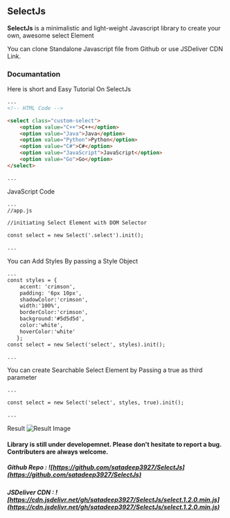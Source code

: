 ## SelectJs

**SelectJs** is a minimalistic and light-weight Javascript library to create your own, awesome select Element

You can clone Standalone Javascript file from Github or use JSDeliver CDN Link.

### Documantation

Here is short and Easy Tutorial On SelectJs

```markdown
...
<!-- HTML Code -->

<select class="custom-select">
    <option value="C++">C++</option>
    <option value="Java">Java</option>
    <option value="Python">Python</option>
    <option value="C#">C#</option>
    <option value="JavaScript">JavaScript</option>
    <option value="Go">Go</option>
</select>

...
```
JavaScript Code

```markdown
...
//app.js

//initiating Select Element with DOM Selector

const select = new Select('.select').init();

...
```
You can Add Styles By passing a Style Object
```markdown
...
const styles = {
    accent: 'crimson',
    padding: '6px 10px',
    shadowColor:'crimson',
    width:'100%',
    borderColor:'crimson',
    background:'#5d5d5d',
    color:'white',
    hoverColor:'white'
   };
const select = new Select('select', styles).init();

...
```
You can create Searchable Select Element by Passing a true as third parameter
```markdown
...

const select = new Select('select', styles, true).init();

...
```
Result 
![Result Image](https://user-images.githubusercontent.com/63926708/151357140-68b39291-2b76-4b8a-a62b-f3f064ea4703.png)

#### Library is still under developemnet. Please don't hesitate to report a bug. Contributers are always welcome.
##### Github Repo : ![https://github.com/satadeep3927/SelectJs](https://github.com/satadeep3927/SelectJs)
##### JSDeliver CDN : ![https://cdn.jsdelivr.net/gh/satadeep3927/SelectJs/select.1.2.0.min.js](https://cdn.jsdelivr.net/gh/satadeep3927/SelectJs/select.1.2.0.min.js)

